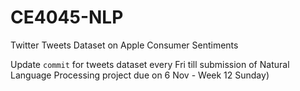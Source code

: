 # CE4045-NLP
Twitter Tweets Dataset on Apple Consumer Sentiments

Update ```commit``` for tweets dataset every Fri till submission of Natural Language Processing project due on 6 Nov - Week 12 Sunday)
